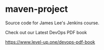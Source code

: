 # maven-project
Source code for James Lee's Jenkins course.

Check out our Latest DevOps PDF book


https://www.level-up.one/devops-pdf-book
